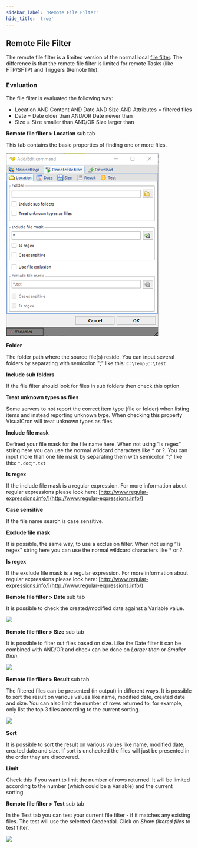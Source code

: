 ```yaml
---
sidebar_label: 'Remote File Filter'
hide_title: 'true'
---
```


## Remote File Filter

The remote file filter is a limited version of the normal local [file filter](job-tasks-file-filter). The difference is that the remote file filter is limited for remote Tasks (like FTP/SFTP) and Triggers (Remote file).
 
### Evaluation

The file filter is evaluated the following way:

* Location AND Content AND Date AND Size AND Attributes = filtered files
* Date = Date older than AND/OR Date newer than
* Size = Size smaller than AND/OR Size larger than
 
**Remote file filter > Location** sub tab

This tab contains the basic properties of finding one or more files.

![](../../../static/img/remotefilefilterlocation.png)

**Folder**

The folder path where the source file(s) reside. You can input several folders by separating with semicolon ";" like this:
```C:\Temp;C:\test```
 
**Include sub folders**

If the file filter should look for files in sub folders then check this option.
 
**Treat unknown types as files**

Some servers to not report the correct item type (file or folder) when listing items and instead reporting unknown type. When checking this property VisualCron will treat unknown types as files.
 
**Include file mask**

Defined your file mask for the file name here. When not using “Is regex” string here you can use the normal wildcard characters like * or ?. You can input more than one file mask by separating them with semicolon ";" like this:
```*.doc```;```*.txt```
 
**Is regex**

If the include file mask is a regular expression. For more information about regular expressions please look here: [http://www.regular-expressions.info/](http://www.regular-expressions.info/)
 
**Case sensitive**

If the file name search is case sensitive.
 
**Exclude file mask**

It is possible, the same way, to use a exclusion filter. When not using “Is regex” string here you can use the normal wildcard characters like * or ?.
 
**Is regex**

If the exclude file mask is a regular expression. For more information about regular expressions please look here: [http://www.regular-expressions.info/](http://www.regular-expressions.info/)
 
**Remote file filter > Date** sub tab

It is possible to check the created/modified date against a Variable value.

![](../../../static/img/remotefilefilterdate.png)

**Remote file filter > Size** sub tab

It is possible to filter out files based on size. Like the Date filter it can be combined with AND/OR and check can be done on *Larger than* or *Smaller than*.

![](../../../static/img/remotefilefiltersize.png)

**Remote file filter > Result** sub tab

The filtered files can be presented (in output) in different ways. It is possible to sort the result on various values like name, modified date, created date and size. You can also limit the number of rows returned to, for example, only list the top 3 files according to the current sorting.

![](../../../static/img/remotefilefilterresult.png)

**Sort**

It is possible to sort the result on various values like name, modified date, created date and size. If sort is unchecked the files will just be presented in the order they are discovered.
 
**Limit**

Check this if you want to limit the number of rows returned. It will be limited according to the number (which could be a Variable) and the current sorting.
 
**Remote file filter > Test** sub tab

In the Test tab you can test your current file filter - if it matches any existing files. The test will use the selected Credential. Click on *Show filtered files* to test filter.

![](../../../static/img/remotefilefiltertest.png)